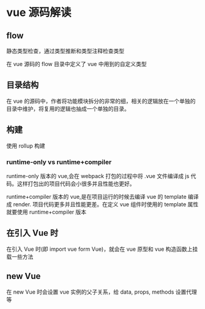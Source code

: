 # vue 源码解读

## flow

静态类型检查，通过类型推断和类型注释检查类型

在 vue 源码的 flow 目录中定义了 vue 中用到的自定义类型

## 目录结构

在 vue 的源码中，作者将功能模块拆分的非常的细，相关的逻辑放在一个单独的目录中维护，将复用的逻辑也抽成一个单独的目录。

## 构建

使用 rollup 构建

### runtime-only vs runtime+compiler

runtime-only 版本的 vue,会在 webpack 打包的过程中将 .vue 文件编译成 js 代码。这样打包出的项目代码会小很多并且性能也更好。

runtime+compiler 版本的 vue,是在项目运行的时候去编译 vue 的 template 编译成 render. 项目代码更多并且性能更差。在定义 vue 组件时使用的 template 属性就要使用 runtime+compiler 版本

## 在引入 Vue 时

在引入 Vue 时(即 import vue form Vue)，就会在 vue 原型和 vue 构造函数上挂载一些方法

## new Vue

在 new Vue 时会设置 vue 实例的父子关系，给 data, props, methods 设置代理等
